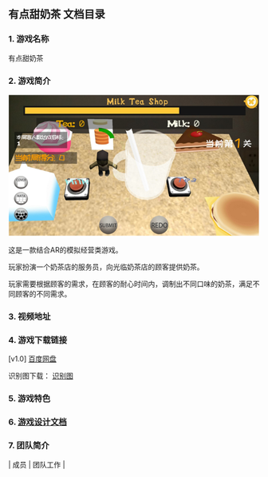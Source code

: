 ## 有点甜奶茶 文档目录

### 1. 游戏名称

有点甜奶茶

### 2. 游戏简介

![game_poster](https://github.com/sysu-milktea-team/Document/blob/gh-pages/image/design/game_poster.png)

这是一款结合AR的模拟经营类游戏。 

玩家扮演一个奶茶店的服务员，向光临奶茶店的顾客提供奶茶。

玩家需要根据顾客的需求，在顾客的耐心时间内，调制出不同口味的奶茶，满足不同顾客的不同需求。

### 3. 视频地址



### 4. 游戏下载链接

[v1.0] [百度网盘](https://pan.baidu.com/s/1onS73fND89jAiX3uq1tZzg)

识别图下载： [识别图](https://github.com/sysu-milktea-team/Document/blob/gh-pages/image/design/identify.jpg)

### 5. 游戏特色

### 6. [游戏设计文档](https://github.com/sysu-milktea-team/Document/blob/gh-pages/docs/Design.md)

### 7. 团队简介

| 成员 | 团队工作 | 